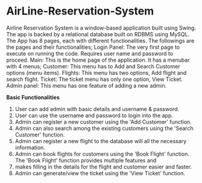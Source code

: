 # AirLine-Reservation-System
Airline Reservation System is a window-based application built using Swing.
The app is backed by a relational database built on RDBMS using MySQL.
The App has 8 pages, each with different functionalities. The followings are the pages and their functionalities;
Login Panel: The very first page to execute on running the code. Requires user name and password to proceed.
Main: This is the home page of the application. It has a menubar with 4 menus;
    Customer: This menu has to Add and Search Customer options (menu items).
    Flights: This menu has two options, Add flight and search flight.
    Ticket: The ticket menu has only one option, View Ticket.
    Admin panel: This menu has one feature of adding a new admin.

**Basic Functionalities**
1. User can add admin with basic details and username & password.
2. User can use the username and password to login into the app.
3. Admin can register a new customer using the 'Add Customer' function.
4. Admin can also search among the existing customers using the 'Search Customer' function.
5. Admin can register a new flight to the database will all the necessary information.
6. Admin can book flights for customers using the 'Book Flight' function. The 'Book Flight' function provides multiple features and
7. makes filling in the details for the flight and customer easier and faster.
8. Admin can generate/view the ticket using the 'View Ticket' function.
    
